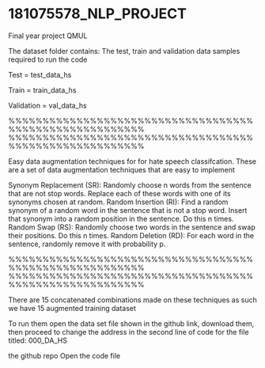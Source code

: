 # 181075578_NLP_PROJECT
Final year project QMUL


The dataset folder contains:
The test, train and validation data samples required to run the code

Test = test_data_hs

Train = train_data_hs

Validation = val_data_hs


%%%%%%%%%%%%%%%%%%%%%%%%%%%%%%%%%%%%%%%%%%%%%%%%%%%%%%%%
%%%%%%%%%%%%%%%%%%%%%%%%%%%%%%%%%%%%%%%%%%%%%%%%%%%%%%%%

Easy data augmentation techniques for for hate speech classifcation.
These are a set of data augmentation techniques that are easy to implement

Synonym Replacement (SR): Randomly choose n words from the sentence that are not stop words. Replace each of these words with one of its synonyms chosen at random.
Random Insertion (RI): Find a random synonym of a random word in the sentence that is not a stop word. Insert that synonym into a random position in the sentence. Do this n times.
Random Swap (RS): Randomly choose two words in the sentence and swap their positions. Do this n times.
Random Deletion (RD): For each word in the sentence, randomly remove it with probability p.


%%%%%%%%%%%%%%%%%%%%%%%%%%%%%%%%%%%%%%%%%%%%%%%%%%%%%%%%
%%%%%%%%%%%%%%%%%%%%%%%%%%%%%%%%%%%%%%%%%%%%%%%%%%%%%%%%


There are 15 concatenated combinations made on these techniques as such we have 15 augmented training dataset 

To run them open the data set file shown in the github link, download them, then proceed to change the address 
in the second line of code for the file titled: 000_DA_HS

the github repo
Open the code file 
